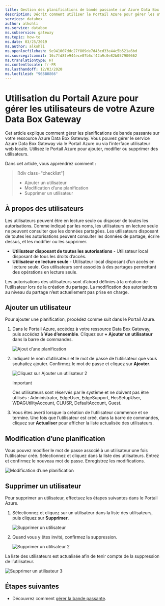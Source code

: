 ```yaml
---
title: Gestion des planifications de bande passante sur Azure Data Box Gateway | Microsoft Docs
description: Décrit comment utiliser le Portail Azure pour gérer les utilisateurs de votre Azure Data Box Gateway.
services: databox
author: alkohli
ms.service: databox
ms.subservice: gateway
ms.topic: how-to
ms.date: 03/25/2019
ms.author: alkohli
ms.openlocfilehash: 9e941007ddc27f809de7d43cd33e44c5b521a6bd
ms.sourcegitcommit: 16c7fd8fe944ece07b6cf42a9c0e82b057900662
ms.translationtype: HT
ms.contentlocale: fr-FR
ms.lasthandoff: 12/03/2020
ms.locfileid: "96580866"
---
```

# <a name="use-the-azure-portal-to-manage-users-on-your-azure-data-box-gateway"></a>Utilisation du Portail Azure pour gérer les utilisateurs de votre Azure Data Box Gateway

Cet article explique comment gérer les planifications de bande passante sur votre ressource Azure Data Box Gateway. Vous pouvez gérer le service Azure Data Box Gateway via le Portail Azure ou via l’interface utilisateur web locale. Utilisez le Portail Azure pour ajouter, modifier ou supprimer des utilisateurs. 

Dans cet article, vous apprendrez comment :

> [!div class="checklist"]
> * Ajouter un utilisateur
> * Modification d’une planification
> * Supprimer un utilisateur

## <a name="about-users"></a>À propos des utilisateurs

Les utilisateurs peuvent être en lecture seule ou disposer de toutes les autorisations. Comme indiqué par les noms, les utilisateurs en lecture seule ne peuvent consulter que les données partagées. Les utilisateurs disposant de toutes les autorisations peuvent consulter les données de partage, écrire dessus, et les modifier ou les supprimer.

 - **Utilisateur disposant de toutes les autorisations** - Utilisateur local disposant de tous les droits d’accès.
 - **Utilisateur en lecture seule** - Utilisateur local disposant d’un accès en lecture seule. Ces utilisateurs sont associés à des partages permettant des opérations en lecture seule.

Les autorisations des utilisateurs sont d’abord définies à la création de l’utilisateur lors de la création du partage. La modification des autorisations au niveau du partage n’est actuellement pas prise en charge.

## <a name="add-a-user"></a>Ajouter un utilisateur

Pour ajouter une planification, procédez comme suit dans le Portail Azure.

1. Dans le Portail Azure, accédez à votre ressource Data Box Gateway, puis accédez à **Vue d’ensemble**. Cliquez sur **+ Ajouter un utilisateur** dans la barre de commandes.

    ![Ajout d’une planification](media/data-box-gateway-manage-users/add-user-1.png)

2. Indiquez le nom d’utilisateur et le mot de passe de l’utilisateur que vous souhaitez ajouter. Confirmez le mot de passe et cliquez sur **Ajouter**.

    ![Cliquez sur Ajouter un utilisateur 2](media/data-box-gateway-manage-users/add-user-2.png)

    > [!IMPORTANT] 
    > Ces utilisateurs sont réservés par le système et ne doivent pas être utilisés : Administrator, EdgeUser, EdgeSupport, HcsSetupUser, WDAGUtilityAccount, CLIUSR, DefaultAccount, Guest.  

3. Vous êtes averti lorsque la création de l’utilisateur commence et se termine. Une fois que l’utilisateur est créé, dans la barre de commandes, cliquez sur **Actualiser** pour afficher la liste actualisée des utilisateurs.


## <a name="modify-user"></a>Modification d’une planification

Vous pouvez modifier le mot de passe associé à un utilisateur une fois l’utilisateur créé. Sélectionnez et cliquez dans la liste des utilisateurs. Entrez et confirmez le nouveau mot de passe. Enregistrez les modifications.
 
![Modification d’une planification](media/data-box-gateway-manage-users/modify-user-1.png)


## <a name="delete-a-user"></a>Supprimer un utilisateur

Pour supprimer un utilisateur, effectuez les étapes suivantes dans le Portail Azure.

1. Sélectionnez et cliquez sur un utilisateur dans la liste des utilisateurs, puis cliquez sur **Supprimer**.  

   ![Supprimer un utilisateur](media/data-box-gateway-manage-users/delete-user-1.png)

2. Quand vous y êtes invité, confirmez la suppression. 

   ![Supprimer un utilisateur 2](media/data-box-gateway-manage-users/delete-user-2.png)

La liste des utilisateurs est actualisée afin de tenir compte de la suppression de l’utilisateur.

![Supprimer un utilisateur 3](media/data-box-gateway-manage-users/delete-user-3.png)


## <a name="next-steps"></a>Étapes suivantes

- Découvrez comment [gérer la bande passante](data-box-gateway-manage-bandwidth-schedules.md).
